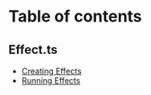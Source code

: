 # Table of contents

## Effect.ts

* [Creating Effects](README.md)
* [Running Effects](effect.ts/running-effects.md)

